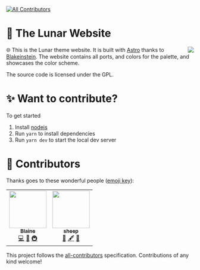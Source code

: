 <!-- ALL-CONTRIBUTORS-BADGE:START - Do not remove or modify this section -->
[![All Contributors](https://img.shields.io/badge/all_contributors-2-orange.svg?style=flat-square)](#contributors-)
<!-- ALL-CONTRIBUTORS-BADGE:END -->

# 🌙 The Lunar Website

<img src="https://raw.githubusercontent.com/lunar-theme/lunar/main/assets/icon-rounded.png" align="right">

🌐 This is the Lunar theme website. It is built with [Astro](https://astro.build) thanks to [Blakeinstein](https://github.com/Blakeinstein). The website contains all ports, and colors for the palette, and showcases the color scheme.

The source code is licensed under the GPL.

# ✨ Want to contribute?

To get started

1. Install [nodejs](https://nodejs.org)
2. Run `yarn` to install dependencies
3. Run `yarn dev` to start the local dev server

# 🚀 Contributors

Thanks goes to these wonderful people ([emoji key](https://allcontributors.org/docs/en/emoji-key)):

<!-- ALL-CONTRIBUTORS-LIST:START - Do not remove or modify this section -->
<!-- prettier-ignore-start -->
<!-- markdownlint-disable -->
<table>
  <tr>
    <td align="center"><a href="https://blaine.is-a.dev"><img src="https://avatars.githubusercontent.com/u/42214598?v=4?s=100" width="100px;" alt=""/><br /><sub><b>Blaine</b></sub></a><br /><a href="https://github.com/lunar-theme/lunar-theme.github.io/commits?author=Blakeinstein" title="Code">💻</a> <a href="#design-Blakeinstein" title="Design">🎨</a> <a href="#infra-Blakeinstein" title="Infrastructure (Hosting, Build-Tools, etc)">🚇</a></td>
    <td align="center"><a href="http://sheepdev.xyz"><img src="https://avatars.githubusercontent.com/u/68562536?v=4?s=100" width="100px;" alt=""/><br /><sub><b>sheep</b></sub></a><br /><a href="#ideas-sheeepdev" title="Ideas, Planning, & Feedback">🤔</a> <a href="#content-sheeepdev" title="Content">🖋</a> <a href="#maintenance-sheeepdev" title="Maintenance">🚧</a></td>
  </tr>
</table>

<!-- markdownlint-restore -->
<!-- prettier-ignore-end -->

<!-- ALL-CONTRIBUTORS-LIST:END -->

This project follows the [all-contributors](https://github.com/all-contributors/all-contributors) specification. Contributions of any kind welcome!
